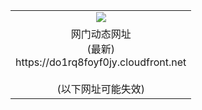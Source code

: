 ﻿<table>
  <tr></tr>
  <tr><td colspan=2 align=center><img src="https://do1rq8foyf0jy.cloudfront.net/Up/oGate.jpg" /></td></tr>
  <tr><td colspan=2 align=center>网门动态网址<br/>(最新)
<br>https://do1rq8foyf0jy.cloudfront.net
<br/><br/>(以下网址可能失效)
    </td>
  </tr>
</table>

